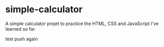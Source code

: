 # simple-calculator

A simple calculator projet to practice the HTML, CSS and JavaScript I've learned so far.

test push again